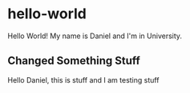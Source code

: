 # hello-world
Hello World!
My name is Daniel and I'm in University.

## Changed Something Stuff
Hello Daniel, this is stuff and I am testing stuff